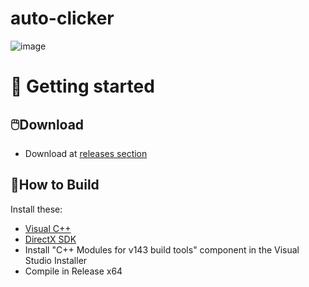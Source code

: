 # auto-clicker 
![image](https://github.com/user-attachments/assets/92c8b25f-67d4-49ee-990d-936af53a6294)

# 👋 Getting started

## 🖱️Download 
- Download at [releases section](https://github.com/trxgedy/auto-clicker/releases)

## 🔧How to Build 
Install these:
- [Visual C++](https://learn.microsoft.com/pt-br/cpp/windows/latest-supported-vc-redist?view=msvc-170)
- [DirectX SDK](https://www.microsoft.com/pt-br/download/details.aspx?id=6812)
- Install "C++ Modules for v143 build tools" component in the Visual Studio Installer
- Compile in Release x64
